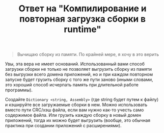 ﻿---
title: "Ответ на \"Компилирование и повторная загрузка сборки в runtime\""
se.owner.user_id: 240512
se.owner.display_name: "MSDN.WhiteKnight"
se.owner.link: "https://ru.stackoverflow.com/users/240512/msdn-whiteknight"
se.answer_id: 876603
se.question_id: 876538
se.post_type: answer
se.score: 2
se.is_accepted: True
---
<blockquote>
  <p>Вычищаю сборку из памяти. По крайней мере, я хочу в это верить</p>
</blockquote>

<p>Увы, эта вера не имеет оснований. Использованный вами способ загрузки сборки не только не позволяет выгрузить сборку из памяти без выгрузки всего домена приложений, но и при каждом повторном запуске будет грузить сборку с того же пути  заново (иными словами, это хороший способ исчерпать память при длительной работе программы). </p>

<p>Создайте <code>Dictionary &lt;string, Assembly&gt;</code> (где string будет путем к файлу) и кэшируйте все загружаемые сборки в нем. Можно использовать вместо пути CRC/хэш файла, если вам нужно как-то учесть само содержимое файла. Или грузить каждую сборку в новый домен приложений, тогда их можно будет выгрузить (вообще, это обычная практика при создании приложений с расширениями).</p>
